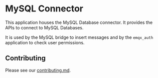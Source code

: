 # MySQL Connector

This application houses the MySQL Database connector.
It provides the APIs to connect to MySQL Databases.

It is used by the MySQL bridge to insert messages and by the `emqx_auth` application to check user permissions.

## Contributing

Please see our [contributing.md](../../CONTRIBUTING.md).

